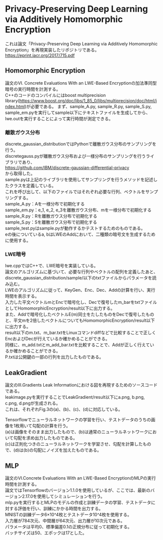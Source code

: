 # Privacy-Preserving Deep Learning via Additively Homomorphic Encryption
これは論文「Privacy-Preserving Deep Learning via Additively Homomorphic
Encryption」を再現実装したリポジトリである。<br>
https://eprint.iacr.org/2017/715.pdf

## Homomorphic Encryption
論文のVI. Concrete Evaluations With an LWE-Based Encryptionの加法準同型暗号の実行時間を計測する。<br>
C++のコードのコンパイルにはboost multiprecision library(https://www.boost.org/doc/libs/1_85_0/libs/multiprecision/doc/html/index.html)が必要である。
まず、sample_A.py, sample_R.py, sample_S.py, sample_em.pyを実行してsample以下にテキストファイルを生成してから、lwe.outを実行することによって実行時間が測定できる。

### 離散ガウス分布
discrete_gaussian_distributionではPythonで離散ガウス分布のサンプリングを行う。<br>
discretegauss.pyが離散ガウス分布および一様分布のサンプリングを行うライブラリであり、<br>
https://github.com/IBM/discrete-gaussian-differential-privacy<br>
から取得した。<br>
sample.pyは上記のライブラリを使用してサンプリングを行うメソッドを記述したクラスを定義している。<br>
これを呼び出して、以下のファイルではそれぞれ必要な行列、ベクトルをサンプリングする。<br>
sample_A.py：Aを一様分布で初期化する<br>
sample_em.py：e_1, e_2, e_3を離散ガウス分布、mを一様分布で初期化する<br>
sample_R.py：Rを離散ガウス分布で初期化する<br>
sample_S.py：Sを離散ガウス分布で初期化する<br>
sample_test.pyはsample.pyが動作するかテストするためのものである。<br>
eの後についているa, bはLWEのAddにおいて、二種類の暗号文を生成するために使用する。

### LWE暗号
lwe.cppではC++で、LWE暗号を実装している。<br>
論文のアルゴリズムに基づいて、必要な行列やベクトルの配列を定義したあと、discrete_gaussian_distribution/sample/以下のtxtファイルからパラメータを読み込む。<br>
LWEのアルゴリズムに従って、KeyGen、Enc、Dec、Addの計算を行い、実行時間を表示する。<br>
入力した平文ベクトルmとEncで暗号化し、Decで復号したm_barをtxtファイルとしてHomomorphicEncryption/result以下に出力する。<br>
また、Addで暗号化したベクトルE(m)同士をたしたものをDecで復号したものと、平文mを2倍したベクトルについてもHomomorphicEncryption/result以下に出力する。<br>
result以下のm.txt、m_bar.txtをLinuxコマンドdiffなどで比較することで正しくEncおよびDecが行えているか確かめることができる。<br>
同様に、m_add.txtとm_add_bar.txtを比較することで、Addが正しく行えているか確かめることができる。<br>
P.txtは公開鍵の一部の行列を出力したものである。

## LeakGradient
論文のIII.Gradients Leak Informationにおける図を再現するためのソースコードである。<br>
leakimage.pyを実行することでLeakGradient/result以下にa.png, b.png, c.png, d.pngが生成される。<br>
これは、それぞれFig.3の(a)、(b)、(c)、(d)に対応している。

Tensorflowでニューラルネットワークの学習を行い、テストデータのうちの画像を1枚用いて勾配の計算を行う。<br>
(a)は画像をそのまま出力したもので、(b)は通常のニューラルネットワークにおいて勾配を求め出力したものである。<br>
(c)は正則化つきのニューラルネットワークを学習させ、勾配を計算したもので、(d)は(b)の勾配にノイズを加えたものである。<br>

## MLP
論文のVI.Concrete Evaluations With an LWE-Based EncryptionのMLPの実行時間を計測する。<br>
論文ではTensorflowのバージョン1.1.0を使用しているが、ここでは、最新のバージョン2.17.0を使用してシミュレーションを行う。<br>
mlp.pyを実行するとMLPのモデルの作成と訓練データの学習、テストデータに対する評価を行い、訓練にかかる時間を出力する。<br>
MNISTの訓練データ6×10^4枚とテストデータ10^4枚を使用する。<br>
入力層が784次元、中間層が64次元、出力層が10次元である。<br>
パラメータは平均0、標準偏差0.1の正規分布に従って初期化する。<br>
バッチサイズは50、エポックは17とした。<br>

